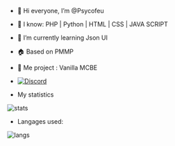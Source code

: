 - 👋 Hi everyone, I’m @Psycofeu
- 👀 I know: PHP | Python | HTML | CSS | JAVA SCRIPT
- 🌱 I’m currently learning Json UI
- 🏠 Based on PMMP
- 🚧 Me project : Vanilla MCBE
 
- [![Discord](https://img.shields.io/discord/1216200805988827267?label=Discord&logo=discord&color=blue)](https://discord.gg/vanillamcbe)
  
- My statistics
  
![stats](https://github-readme-stats.vercel.app/api?username=psycofeu&hide_title=false&hide_rank=false&show_icons=true&include_all_commits=true&count_private=true&disable_animations=false&theme=dracula&locale=en&hide_border=false)

- Langages used:

![langs](https://github-readme-stats.vercel.app/api/top-langs?username=psycofeu&locale=en&hide_title=false&layout=compact&card_width=320&langs_count=5&theme=dracula&hide_border=false)
